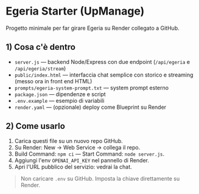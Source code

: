 # Egeria Starter (UpManage)

Progetto minimale per far girare Egeria su Render collegato a GitHub.

## 1) Cosa c'è dentro
- `server.js` — backend Node/Express con due endpoint (`/api/egeria` e `/api/egeria/stream`)
- `public/index.html` — interfaccia chat semplice con storico e streaming (messo ora in front end HTML)
- `prompts/egeria-system-prompt.txt` — system prompt esterno
- `package.json` — dipendenze e script
- `.env.example` — esempio di variabili
- `render.yaml` — (opzionale) deploy come Blueprint su Render

## 2) Come usarlo
1. Carica questi file su un nuovo repo GitHub.
2. Su Render: New → Web Service → collega il repo.
3. Build Command: `npm ci` — Start Command: `node server.js`.
4. Aggiungi l'env `OPENAI_API_KEY` nel pannello di Render.
5. Apri l'URL pubblico del servizio: vedrai la chat.

> Non caricare `.env` su GitHub. Imposta la chiave direttamente su Render.
